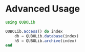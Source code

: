 # Advanced Usage

```julia
using QUBOLib

QUBOLib.access() do index
    db = QUBOLib.database(index)
    h5 = QUBOLib.archive(index)
end
```